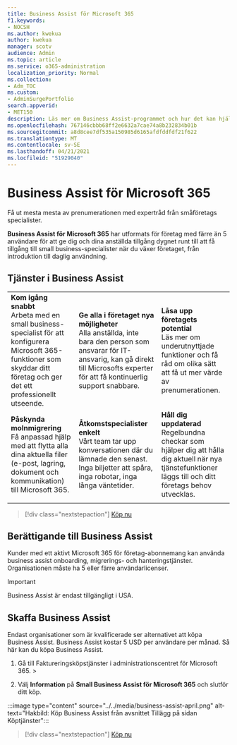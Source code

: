 ```yaml
---
title: Business Assist för Microsoft 365
f1.keywords:
- NOCSH
ms.author: kwekua
author: kwekua
manager: scotv
audience: Admin
ms.topic: article
ms.service: o365-administration
localization_priority: Normal
ms.collection:
- Adm_TOC
ms.custom:
- AdminSurgePortfolio
search.appverid:
- MET150
description: Läs mer om Business Assist-programmet och hur det kan hjälpa din organisation med förbättrad hjälp och användning för Microsoft 365 för företag.
ms.openlocfilehash: 767146cbbb68ff2e6632a7cae74a8b232834b01b
ms.sourcegitcommit: a8d8cee7df535a150985d6165afdfddfdf21f622
ms.translationtype: MT
ms.contentlocale: sv-SE
ms.lasthandoff: 04/21/2021
ms.locfileid: "51929040"
---
```

# <a name="business-assist-for-microsoft-365"></a>Business Assist för Microsoft 365

Få ut mesta mesta av prenumerationen med expertråd från småföretags specialister.

**Business Assist för Microsoft 365** har utformats för företag med färre än 5 användare för att ge dig och dina anställda tillgång dygnet runt till att få tillgång till small business-specialister när du växer företaget, från introduktion till daglig användning.

## <a name="business-assist-services"></a>Tjänster i Business Assist

||||
|:-----|:-----|:-----|
|**Kom igång snabbt** <br> Arbeta med en small business-specialist för att konfigurera Microsoft 365-funktioner som skyddar ditt företag och ger det ett professionellt utseende. |**Ge alla i företaget nya möjligheter** <br> Alla anställda, inte bara den person som ansvarar för IT-ansvarig, kan gå direkt till Microsofts experter för att få kontinuerlig support snabbare. |**Låsa upp företagets potential** <br> Läs mer om underutnyttjade funktioner och få råd om olika sätt att få ut mer värde av prenumerationen. |
|**Påskynda molnmigrering** <br> Få anpassad hjälp med att flytta alla dina aktuella filer (e-post, lagring, dokument och kommunikation) till Microsoft 365. |**Åtkomstspecialister enkelt** <br> Vårt team tar upp konversationen där du lämnade den senast. Inga biljetter att spåra, inga robotar, inga långa väntetider. |**Håll dig uppdaterad** <br> Regelbundna checkar som hjälper dig att hålla dig aktuell när nya tjänstefunktioner läggs till och ditt företags behov utvecklas. |
| | | |

> [!div class="nextstepaction"]
> [Köp nu](https://go.microsoft.com/fwlink/p/?linkid=2158423)

## <a name="eligibility-for-business-assist"></a>Berättigande till Business Assist

Kunder med ett aktivt Microsoft 365 för företag-abonnemang kan använda business assist onboarding, migrerings- och hanteringstjänster. Organisationen måste ha 5 eller färre användarlicenser.

> [!IMPORTANT]
> Business Assist är endast tillgängligt i USA.

## <a name="get-business-assist"></a>Skaffa Business Assist

Endast organisationer som är kvalificerade ser alternativet att köpa Business Assist. Business Assist kostar 5 USD per användare per månad. Så här kan du köpa Business Assist.

1. Gå till Faktureringsköpstjänster i administrationscentret för Microsoft 365.  >  

2. Välj **Information** på **Small Business Assist för Microsoft 365** och slutför ditt köp.

:::image type="content" source="../../media/business-assist-april.png" alt-text="Hakbild: Köp Business Assist från avsnittet Tillägg på sidan Köptjänster":::

> [!div class="nextstepaction"]
> [Köp nu](https://go.microsoft.com/fwlink/p/?linkid=2158423)
